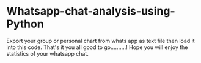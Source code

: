 # Whatsapp-chat-analysis-using-Python
Export your group or personal chart from whats app as text file then load it into this code.
That's it you all good to go..........!
Hope you will enjoy the statistics of your whatsapp chat.
